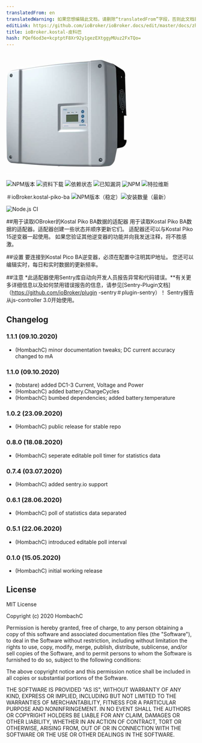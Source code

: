 ```yaml
---
translatedFrom: en
translatedWarning: 如果您想编辑此文档，请删除“translatedFrom”字段，否则此文档将再次自动翻译
editLink: https://github.com/ioBroker/ioBroker.docs/edit/master/docs/zh-cn/adapterref/iobroker.kostal-piko-ba/README.md
title: ioBroker.kostal-皮科巴
hash: PQef6od3e+kcptptF8Xr92y1gezEXtggyMUuz2FxTQo=
---
```

![商标](../../../en/adapterref/iobroker.kostal-piko-ba/admin/picoba.png)

![NPM版本](http://img.shields.io/npm/v/iobroker.kostal-piko-ba.svg)
![资料下载](https://img.shields.io/npm/dm/iobroker.kostal-piko-ba.svg)
![依赖状态](https://img.shields.io/david/hombach/ioBroker.kostal-piko-ba.svg)
![已知漏洞](https://snyk.io/test/github/hombach/ioBroker.kostal-piko-ba/badge.svg)
![NPM](https://nodei.co/npm/iobroker.kostal-piko-ba.png?downloads=true)
![特拉维斯](http://img.shields.io/travis/hombach/ioBroker.kostal-piko-ba/master.svg)

＃ioBroker.kostal-piko-ba
![NPM版本（稳定）](http://ioBroker.live/badges/kostal-piko-ba-stable.svg)![安装数量（最新）](http://ioBroker.live/badges/kostal-piko-ba-installed.svg)

![Node.js CI](https://github.com/hombach/ioBroker.kostal-piko-ba/workflows/Node.js%20CI/badge.svg)

##用于读取iOBroker的Kostal Piko BA数据的适配器
用于读取Kostal Piko BA数据的适配器。适配器创建一些状态并顺序更新它们。
适配器还可以与Kostal Piko 15逆变器一起使用。
如果您验证其他逆变器的功能并向我发送注释，将不胜感激。

##设置
要连接到Kostal Pico BA逆变器，必须在配置中注明其IP地址。
您还可以编辑实时，每日和实时数据的更新频率。

##注意
*此适配器使用Sentry库自动向开发人员报告异常和代码错误。**有关更多详细信息以及如何禁用错误报告的信息，请参见[Sentry-Plugin文档]（https://github.com/ioBroker/plugin -sentry＃plugin-sentry）！ Sentry报告从js-controller 3.0开始使用。

## Changelog
### 1.1.1 (09.10.2020)
* (HombachC) minor documentation tweaks; DC current accuracy changed to mA

### 1.1.0 (09.10.2020)
* (tobstare) added DC1-3 Current, Voltage and Power
* (HombachC) added battery.ChargeCycles
* (HombachC) bumbed dependencies; added battery.temperature

### 1.0.2 (23.09.2020)
* (HombachC) public release for stable repo

### 0.8.0 (18.08.2020)
* (HombachC) seperate editable poll timer for statistics data

### 0.7.4 (03.07.2020)
* (HombachC) added sentry.io support

### 0.6.1 (28.06.2020)
* (HombachC) poll of statistics data separated

### 0.5.1 (22.06.2020)
* (HombachC) introduced editable poll interval 

### 0.1.0 (15.05.2020)
* (HombachC) initial working release

## License
MIT License

Copyright (c) 2020 HombachC

Permission is hereby granted, free of charge, to any person obtaining a copy
of this software and associated documentation files (the "Software"), to deal
in the Software without restriction, including without limitation the rights
to use, copy, modify, merge, publish, distribute, sublicense, and/or sell
copies of the Software, and to permit persons to whom the Software is
furnished to do so, subject to the following conditions:

The above copyright notice and this permission notice shall be included in all
copies or substantial portions of the Software.

THE SOFTWARE IS PROVIDED "AS IS", WITHOUT WARRANTY OF ANY KIND, EXPRESS OR
IMPLIED, INCLUDING BUT NOT LIMITED TO THE WARRANTIES OF MERCHANTABILITY,
FITNESS FOR A PARTICULAR PURPOSE AND NONINFRINGEMENT. IN NO EVENT SHALL THE
AUTHORS OR COPYRIGHT HOLDERS BE LIABLE FOR ANY CLAIM, DAMAGES OR OTHER
LIABILITY, WHETHER IN AN ACTION OF CONTRACT, TORT OR OTHERWISE, ARISING FROM,
OUT OF OR IN CONNECTION WITH THE SOFTWARE OR THE USE OR OTHER DEALINGS IN THE
SOFTWARE.